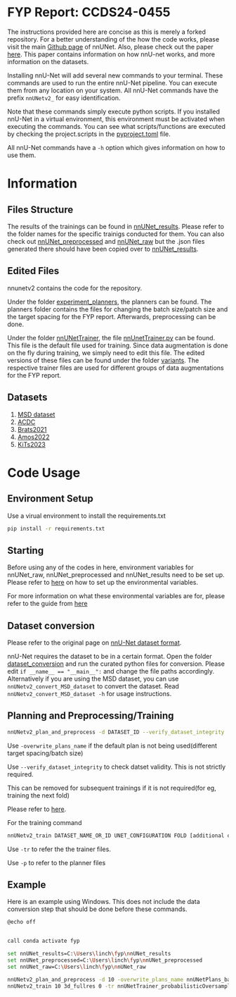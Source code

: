 # FYP Report: CCDS24-0455
The instructions provided here are concise as this is merely a forked repository. For a better understanding of the how the code works, please visit the main [Github page](https://github.com/MIC-DKFZ/nnUNet) of nnUNet. Also, please check out the paper [here](https://arxiv.org/abs/1904.08128). This paper contains information on how nnU-net works, and more information on the datasets. 



Installing nnU-Net will add several new commands to your terminal. These commands are used to run the entire nnU-Net
pipeline. You can execute them from any location on your system. All nnU-Net commands have the prefix `nnUNetv2_` for
easy identification.

Note that these commands simply execute python scripts. If you installed nnU-Net in a virtual environment, this
environment must be activated when executing the commands. You can see what scripts/functions are executed by 
checking the project.scripts in the [pyproject.toml](pyproject.toml) file.

All nnU-Net commands have a `-h` option which gives information on how to use them.



# Information
## Files Structure
The results of the trainings can be found in [nnUNet_results](nnUNet_results). Please refer to the folder names for the specific trainigs conducted for them. You can also check out [nnUNet_preprocessed](nnUNet_preprocessed) and [nnUNet_raw](nnUNet_raw) but the .json files generated there should have been copied over to [nnUNet_results](nnUNet_results).

## Edited Files

nnunetv2 contains the code for the repository. 

Under the folder [experiment_planners](nnunetv2/experiment_planning/experiment_planners), the planners can be found. The planners folder contains the files for changing the batch size/patch size and the target spacing for the FYP report. Afterwards, preprocessing can be done.

Under the folder [nnUNetTrainer](nnunetv2/training/nnUNetTrainer), the file [nnUnetTrainer.py](nnunetv2/training/nnUNetTrainer/nnUNetTrainer.py) can be found. This file is the default file used for training. Since data augmentation is done on the fly during training, we simply need to edit this file. The edited versions of these files can be found under the folder [variants](nnunetv2/training/nnUNetTrainer/variants). The respective trainer files are used for different groups of data augmentations for the FYP report. 

## Datasets
1. [MSD dataset](http://medicaldecathlon.com/dataaws/)
2. [ACDC](https://humanheart-project.creatis.insa-lyon.fr/database/#collection/637218c173e9f0047faa00fb)
3. [Brats2021](https://www.kaggle.com/datasets/dschettler8845/brats-2021-task1)
4. [Amos2022](https://zenodo.org/records/7262581)
5. [KiTs2023](https://github.com/neheller/kits23)

# Code Usage


## Environment Setup 

Use a virual environment to install the requirements.txt
```bash
pip install -r requirements.txt
```

## Starting 
Before using any of the codes in here, environment variables for nnUNet_raw, nnUNet_preprocessed and nnUNet_results need to be set up. Please refer to [here](documentation/set_environment_variables.md) on how to set up the environmental variables.

For more information on what these environmental variables are for, please refer to the guide from [here](documentation/setting_up_paths.md)

## Dataset conversion 
Please refer to the original page on [nnU-Net dataset format](https://github.com/MIC-DKFZ/nnUNet/blob/master/documentation/dataset_format.md). 

nnU-Net requires the dataset to be in a certain format. Open the folder [dataset_conversion](nnunetv2/dataset_conversion) and run the curated python files for conversion. Please edit `if __name__ == "__main__":` and change the file paths accordingly. Alternatively if you are using the MSD dataset, you can use `nnUNetv2_convert_MSD_dataset` to convert the dataset. Read `nnUNetv2_convert_MSD_dataset -h` for usage instructions.





## Planning and Preprocessing/Training 
```bash
nnUNetv2_plan_and_preprocess -d DATASET_ID --verify_dataset_integrity
```
Use `-overwrite_plans_name` if the default plan is not being used(different target spacing/batch size)

Use `--verify_dataset_integrity` to check datset validity. This is not strictly required.

This can be removed for subsequent trainings if it is not required(for eg, training the next fold) 

Please refer to [here](documentation/how_to_use_nnunet.md). 

For the training command 
```bash
nnUNetv2_train DATASET_NAME_OR_ID UNET_CONFIGURATION FOLD [additional options, see -h]
```
Use `-tr` to refer the the trainer files. 

Use `-p` to refer to the planner files

## Example 
Here is an example using Windows. This does not include the data conversion step that should be done before these commands.
```bash
@echo off


call conda activate fyp

set nnUNet_results=C:\Users\linch\fyp\nnUNet_results
set nnUNet_preprocessed=C:\Users\linch\fyp\nnUNet_preprocessed
set nnUNet_raw=C:\Users\linch\fyp\nnUNet_raw

nnUNetv2_plan_and_preprocess -d 10 -overwrite_plans_name nnUNetPlans_batch_size_4 --verify_dataset_integrity
nnUNetv2_train 10 3d_fullres 0 -tr nnUNetTrainer_probabilisticOversampling_050 -p nnUNetPlans_batch_size_4
```

